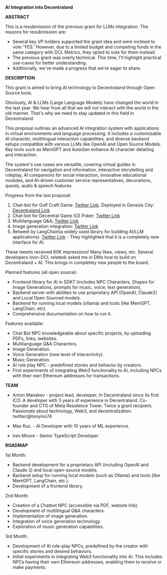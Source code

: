 ****AI Integration into Decentraland****



**ABSTRACT**

This is a resubmission of the previous grant for LLMs integration. The reasons for resubmission are:

- Several key VP holders supported the grant idea and were inclined to vote 'YES.' However, due to a limited budget and competing funds in the same category with DCL Metrics, they opted to vote for them instead.
- The previous grant was overly technical. This time, I'll highlight practical use-cases for better understanding.
- Additionally, we've made a progress that we're eager to share.


****DESCRIPTION****


This grant is aimed to bring AI technology to Decentraland through Open Source tools.

Obviously, AI & LLMs (Large Language Models) have changed the world in the last year. We hear from all that we will not interact with the world in the old manner. That's why we need to stay updated in this field in Decentraland.

This proposal outlines an advanced AI integration system with applications in virtual environments and language processing. It includes a customizable AI character, multilingual interaction capabilities, and diverse backend setups compatible with various LLMs like OpenAI and Open Source Models. Key tools such as MemGPT and AutoGen enhance AI character detailing and interaction.

The system's use cases are versatile, covering virtual guides in Decentraland for navigation and information, interactive storytelling and roleplay, AI companions for social interaction, innovative educational modules, and AI-driven customer service representatives, decorations, quests, audio & speech features.

Progress from the last proposal:
1. Chat-bot for Golf Craft Game: [Twitter Link](https://twitter.com/TonyMo74/status/1745380483389956509). Deployed in Genesis City: [Decentraland Link](https://decentraland.org/play/?position=55%2C-42)
2. Chat-bot for Decentral Game ICE Poker: [Twitter Link](https://twitter.com/TonyMo74/status/1745380483389956509)
3. Multilanguage Q&A; [Twitter Link](https://twitter.com/TonyMo74/status/1746759684705632643)
4. Image generation integration: [Twitter Link](https://twitter.com/TonyMo74/status/1740682713332637925)
5. Retweet by LangChain(a widely used library for building AI/LLM applications): [Twitter Link](https://twitter.com/LangChainAI/status/1746569216239808885) - They highlighted that it is a completely new interface for AI.

These tweets received 60K impressions! Many likes, views, etc. Several developers (non-DCL related) asked me in DMs how to build on Decentraland + AI. 
This brings in completely new people to the board.

Planned features (all open source):
- Frontend library for AI in SDK7 (includes NPC Characters, Shapes for Image Generations, prompts for music, voice, text generation).
- Backend server with abilities to use proprietary API (OpenAI, Claude2) and Local Open Sourced models.
- Backend for running local models (ollama) and tools (like MemGPT, LangChain, etc).
- Comprehensive documentation on how to run it.

Features available:
- Chat Bot NPC knowledgeable about specific projects, by uploading PDFs, links, websites.
- Multilanguage Q&A Characters.
- Image Generation.
- Voice Generation (new level of interactivity).
- Music Generation.
- AI role play NPC - predefined stories and behavior by creators.
- First experiments of integrating Web3 functionality to AI, including NPCs with their own Ethereum addresses for transactions.


****TEAM****


- Anton Manakov - project lead, developer,
In Decentraland since its first ICO. A developer with 3 years of experience in Decentraland. Co-founder and CTO of Meta Residence Tower. Twice a grant recipient. Passionate about technology, Web3, and decentralization.
twitter/@tonymo74

- Max Kuz. - AI Developer with 10 years of ML experience.

- Iren Moore - Senior TypeScript Developer



****ROADMAP****

1st Month:
* Backend development for a proprietary API (including OpenAI and Claude 2) and local open-source models.
* Backend setup for running local models (such as Ollama) and tools (like MemGPT, LangChain, etc.).
* Development of a frontend library.

2nd Month:
* Creation of a Chatbot NPC (accessible via PDF, website link).
* Development of multilingual Q&A characters.
* Implementation of image generation.
* Integration of voice generation technology.
* Exploration of music generation capabilities.

3rd Month:
* Development of AI role-play NPCs, predefined by the creator with specific stories and desired behaviors.
* Initial experiments in integrating Web3 functionality into AI. This includes NPCs having their own Ethereum addresses, enabling them to receive or make payments.

